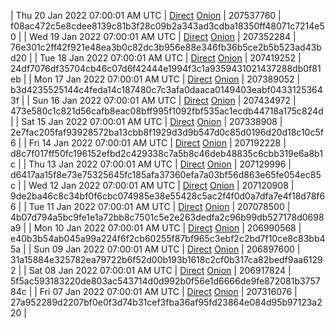 | Thu 20 Jan 2022 07:00:01 AM UTC | [Direct](https://oshi.at/Sxvj) [Onion](http://5ety7tpkim5me6eszuwcje7bmy25pbtrjtue7zkqqgziljwqy3rrikqd.onion/Sxvj) | 207537760 | f08ac472c5e8cdee8139c81b3f28c09b2a343ad3cdba18350ff48071c7214e50 | 
| Wed 19 Jan 2022 07:00:01 AM UTC | [Direct](https://oshi.at/oLMb) [Onion](http://5ety7tpkim5me6eszuwcje7bmy25pbtrjtue7zkqqgziljwqy3rrikqd.onion/oLMb) | 207352284 | 76e301c2ff42f921e48ea3b0c82dc3b956e88e346fb36b5ce2b5b523ad43bd20 | 
| Tue 18 Jan 2022 07:00:01 AM UTC | [Direct](https://oshi.at/NfKD) [Onion](http://5ety7tpkim5me6eszuwcje7bmy25pbtrjtue7zkqqgziljwqy3rrikqd.onion/NfKD) | 207419252 | 24df7076df35704cb46c07d6f42444e1994f3c1a9359431021437288db0f81eb | 
| Mon 17 Jan 2022 07:00:01 AM UTC | [Direct](https://oshi.at/pzCQ) [Onion](http://5ety7tpkim5me6eszuwcje7bmy25pbtrjtue7zkqqgziljwqy3rrikqd.onion/pzCQ) | 207389052 | b3d4235525144c4feda14c187480c7c3afa0daaca0149403eabf04331253643f | 
| Sun 16 Jan 2022 07:00:01 AM UTC | [Direct](<html>) [Onion]() | 207434972 | 473e580c1c821d56cafb8eac08bff995f1092fbf535ac1ecdb44718a175c824d | 
| Sat 15 Jan 2022 07:00:01 AM UTC | [Direct](https://oshi.at/KAbw) [Onion](http://5ety7tpkim5me6eszuwcje7bmy25pbtrjtue7zkqqgziljwqy3rrikqd.onion/KAbw) | 207338908 | 2e7fac205faf93928572ba13cbb8f1929d3d9b547d0c85d0196d20d18c10c5f6 | 
| Fri 14 Jan 2022 07:00:01 AM UTC | [Direct](https://oshi.at/auiY) [Onion](http://5ety7tpkim5me6eszuwcje7bmy25pbtrjtue7zkqqgziljwqy3rrikqd.onion/auiY) | 207192228 | d8c7f017ff50fc196152efbd2c429338c7a5b8c46deb48835c6cbb319e6a8b1c | 
| Thu 13 Jan 2022 07:00:01 AM UTC | [Direct](https://oshi.at/MLAu) [Onion](http://5ety7tpkim5me6eszuwcje7bmy25pbtrjtue7zkqqgziljwqy3rrikqd.onion/MLAu) | 207129996 | d6417aa15f8e73e75325645fc185afa37360efa7a03bf56d863e65fe054ec85c | 
| Wed 12 Jan 2022 07:00:01 AM UTC | [Direct](https://oshi.at/QMcG) [Onion](http://5ety7tpkim5me6eszuwcje7bmy25pbtrjtue7zkqqgziljwqy3rrikqd.onion/QMcG) | 207120908 | 9de2ba46c8c34bf0f6cbc074985e38e55428c5ac2f4f0d0a7dfa7e4f18d78f66 | 
| Tue 11 Jan 2022 07:00:01 AM UTC | [Direct](https://oshi.at/fNQk) [Onion](http://5ety7tpkim5me6eszuwcje7bmy25pbtrjtue7zkqqgziljwqy3rrikqd.onion/fNQk) | 207078500 | 4b07d794a5bc9fe1e1a72bb8c7501c5e2e263dedfa2c96b99db527178d0698a9 | 
| Mon 10 Jan 2022 07:00:01 AM UTC | [Direct](https://oshi.at/JKWt) [Onion](http://5ety7tpkim5me6eszuwcje7bmy25pbtrjtue7zkqqgziljwqy3rrikqd.onion/JKWt) | 206990568 | e40b3b54ab045a99a224f6f2cb60255f87bf965c3ebf2c2bd7f10ce8c83bb45a | 
| Sun 09 Jan 2022 07:00:01 AM UTC | [Direct](https://oshi.at/HRHu) [Onion](http://5ety7tpkim5me6eszuwcje7bmy25pbtrjtue7zkqqgziljwqy3rrikqd.onion/HRHu) | 206897600 | 31a15884e325782ea79722b6f52d00b193b1618c2cf0b317ca82bedf9aa61292 | 
| Sat 08 Jan 2022 07:00:01 AM UTC | [Direct](https://oshi.at/yVaH) [Onion](http://5ety7tpkim5me6eszuwcje7bmy25pbtrjtue7zkqqgziljwqy3rrikqd.onion/yVaH) | 206917824 | 5f5ac593183220de803ac543714d0d992b0f56e1d6666de9fe872081b375784c | 
| Fri 07 Jan 2022 07:00:01 AM UTC | [Direct](https://oshi.at/wAFg) [Onion](http://5ety7tpkim5me6eszuwcje7bmy25pbtrjtue7zkqqgziljwqy3rrikqd.onion/wAFg) | 207316076 | 27a952289d2207bf0e0f3d74b31cef3fba36af95fd23864e084d95b97123a220 | 
